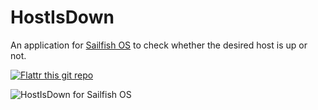 # HostIsDown

An application for [Sailfish OS](https://sailfishos.org) to check whether the desired host is up or not.

[![Flattr this git repo](http://api.flattr.com/button/flattr-badge-large.png)](https://flattr.com/submit/auto?user_id=andreascarpino&url=https://gitlab.com/ilpianista/harbour-HostIsDown&title=harbour-HostIsDown&language=&tags=jolla&category=software)

![HostIsDown for Sailfish OS](https://gitlab.com/ilpianista/harbour-HostIsDown/blob/master/screenshots/hostisup.jpg)